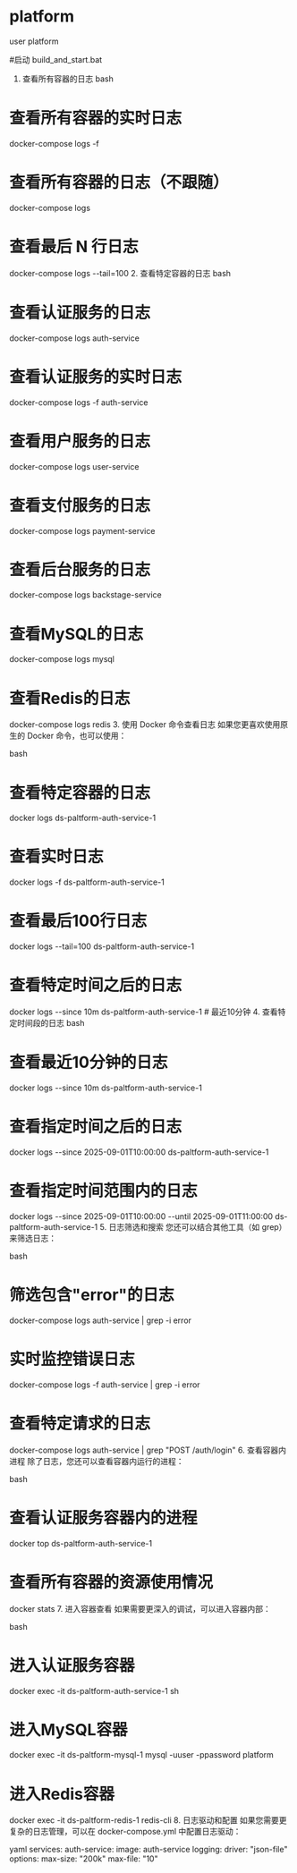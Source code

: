# platform
user platform

#启动
build_and_start.bat


1. 查看所有容器的日志
bash
# 查看所有容器的实时日志
docker-compose logs -f

# 查看所有容器的日志（不跟随）
docker-compose logs

# 查看最后 N 行日志
docker-compose logs --tail=100
2. 查看特定容器的日志
bash
# 查看认证服务的日志
docker-compose logs auth-service

# 查看认证服务的实时日志
docker-compose logs -f auth-service

# 查看用户服务的日志
docker-compose logs user-service

# 查看支付服务的日志
docker-compose logs payment-service

# 查看后台服务的日志
docker-compose logs backstage-service

# 查看MySQL的日志
docker-compose logs mysql

# 查看Redis的日志
docker-compose logs redis
3. 使用 Docker 命令查看日志
如果您更喜欢使用原生的 Docker 命令，也可以使用：

bash
# 查看特定容器的日志
docker logs ds-paltform-auth-service-1

# 查看实时日志
docker logs -f ds-paltform-auth-service-1

# 查看最后100行日志
docker logs --tail=100 ds-paltform-auth-service-1

# 查看特定时间之后的日志
docker logs --since 10m ds-paltform-auth-service-1  # 最近10分钟
4. 查看特定时间段的日志
bash
# 查看最近10分钟的日志
docker logs --since 10m ds-paltform-auth-service-1

# 查看指定时间之后的日志
docker logs --since 2025-09-01T10:00:00 ds-paltform-auth-service-1

# 查看指定时间范围内的日志
docker logs --since 2025-09-01T10:00:00 --until 2025-09-01T11:00:00 ds-paltform-auth-service-1
5. 日志筛选和搜索
您还可以结合其他工具（如 grep）来筛选日志：

bash
# 筛选包含"error"的日志
docker-compose logs auth-service | grep -i error

# 实时监控错误日志
docker-compose logs -f auth-service | grep -i error

# 查看特定请求的日志
docker-compose logs auth-service | grep "POST /auth/login"
6. 查看容器内进程
除了日志，您还可以查看容器内运行的进程：

bash
# 查看认证服务容器内的进程
docker top ds-paltform-auth-service-1

# 查看所有容器的资源使用情况
docker stats
7. 进入容器查看
如果需要更深入的调试，可以进入容器内部：

bash
# 进入认证服务容器
docker exec -it ds-paltform-auth-service-1 sh

# 进入MySQL容器
docker exec -it ds-paltform-mysql-1 mysql -uuser -ppassword platform

# 进入Redis容器
docker exec -it ds-paltform-redis-1 redis-cli
8. 日志驱动和配置
如果您需要更复杂的日志管理，可以在 docker-compose.yml 中配置日志驱动：

yaml
services:
  auth-service:
    image: auth-service
    logging:
      driver: "json-file"
      options:
        max-size: "200k"
        max-file: "10"
